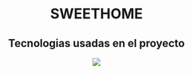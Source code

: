 <h1 align="center">SWEETHOME</h1>
<h2 align="center">Tecnologias usadas en el proyecto</h2>
<div align="center">
  <a href="https://skillicons.dev" rel="nofollow">
    <img src="https://skillicons.dev/icons?i=css,github,jquery,mysql,html,js,php,vscode,a=15" style="max-width: 100%;">
  </a>
</div>
